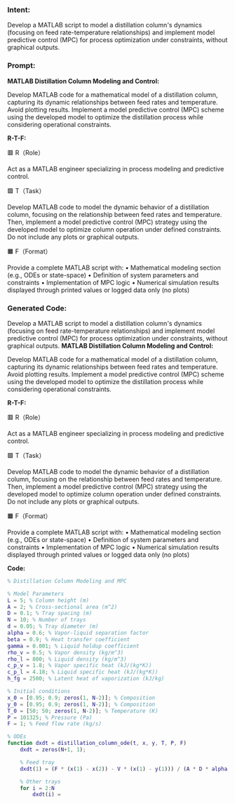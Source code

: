 ### Intent:
Develop a MATLAB script to model a distillation column's dynamics (focusing on feed rate-temperature relationships) and implement model predictive control (MPC) for process optimization under constraints, without graphical outputs.

### Prompt:
**MATLAB Distillation Column Modeling and Control:**

Develop MATLAB code for a mathematical model of a distillation column, capturing its dynamic relationships between feed rates and temperature. Avoid plotting results.
Implement a model predictive control (MPC) scheme using the developed model to optimize the distillation process while considering operational constraints.

**R-T-F:**

🟥 R（Role）

Act as a MATLAB engineer specializing in process modeling and predictive control.

🟩 T（Task）

Develop MATLAB code to model the dynamic behavior of a distillation column, focusing on the relationship between feed rates and temperature. Then, implement a model predictive control (MPC) strategy using the developed model to optimize column operation under defined constraints. Do not include any plots or graphical outputs.

🟧 F（Format）

Provide a complete MATLAB script with:
	•	Mathematical modeling section (e.g., ODEs or state-space)
	•	Definition of system parameters and constraints
	•	Implementation of MPC logic
	•	Numerical simulation results displayed through printed values or logged data only (no plots)

### Generated Code:
Develop a MATLAB script to model a distillation column's dynamics (focusing on feed rate-temperature relationships) and implement model predictive control (MPC) for process optimization under constraints, without graphical outputs.
**MATLAB Distillation Column Modeling and Control:**

Develop MATLAB code for a mathematical model of a distillation column, capturing its dynamic relationships between feed rates and temperature. Avoid plotting results.
Implement a model predictive control (MPC) scheme using the developed model to optimize the distillation process while considering operational constraints.

**R-T-F:**

🟥 R（Role）

Act as a MATLAB engineer specializing in process modeling and predictive control.

🟩 T（Task）

Develop MATLAB code to model the dynamic behavior of a distillation column, focusing on the relationship between feed rates and temperature. Then, implement a model predictive control (MPC) strategy using the developed model to optimize column operation under defined constraints. Do not include any plots or graphical outputs.

🟧 F（Format）

Provide a complete MATLAB script with:
	•	Mathematical modeling section (e.g., ODEs or state-space)
	•	Definition of system parameters and constraints
	•	Implementation of MPC logic
	•	Numerical simulation results displayed through printed values or logged data only (no plots)

**Code:**

```MATLAB
% Distillation Column Modeling and MPC

% Model Parameters
L = 5; % Column height (m)
A = 2; % Cross-sectional area (m^2)
D = 0.1; % Tray spacing (m)
N = 10; % Number of trays
d = 0.05; % Tray diameter (m)
alpha = 0.6; % Vapor-liquid separation factor
beta = 0.9; % Heat transfer coefficient
gamma = 0.001; % Liquid holdup coefficient
rho_v = 0.5; % Vapor density (kg/m^3)
rho_l = 800; % Liquid density (kg/m^3)
c_p_v = 1.8; % Vapor specific heat (kJ/(kg*K))
c_p_l = 4.18; % Liquid specific heat (kJ/(kg*K))
h_fg = 2500; % Latent heat of vaporization (kJ/kg)

% Initial conditions
x_0 = [0.95; 0.9; zeros(1, N-2)]; % Composition
y_0 = [0.95; 0.9; zeros(1, N-2)]; % Composition
T_0 = [50; 50; zeros(1, N-2)]; % Temperature (K)
P = 101325; % Pressure (Pa)
F = 1; % Feed flow rate (kg/s)

% ODEs
function dxdt = distillation_column_ode(t, x, y, T, P, F)
    dxdt = zeros(N+1, 1);

    % Feed tray
    dxdt(1) = (F * (x(1) - x(2)) - V * (x(1) - y(1))) / (A * D * alpha);

    % Other trays
    for i = 2:N
        dxdt(i) =
